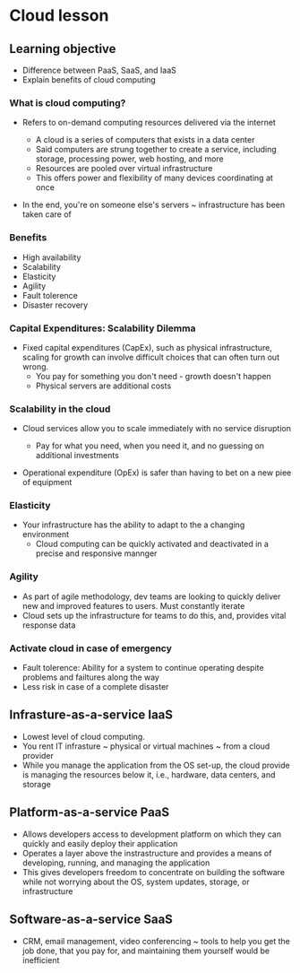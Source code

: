 # Cloud lesson 

## Learning objective
- Difference between PaaS, SaaS, and IaaS
- Explain benefits of cloud computing

### What is cloud computing?

- Refers to on-demand computing resources delivered via the internet
    - A cloud is a series of computers that exists in a data center
    - Said computers are strung together to create a service, including storage, processing power, web hosting, and more
    - Resources are pooled over virtual infrastructure
    - This offers power and flexibility of many devices coordinating at once

- In the end, you're on someone else's servers ~ infrastructure has been taken care of

### Benefits

- High availability
- Scalability
- Elasticity
- Agility
- Fault tolerence
- Disaster recovery


### Capital Expenditures: Scalability Dilemma

- Fixed capital expenditures (CapEx), such as physical infrastructure, scaling for growth can involve difficult choices that can often turn out wrong. 
    - You pay for something you don't need - growth doesn't happen
    - Physical servers are additional costs


### Scalability in the cloud

- Cloud services allow you to scale immediately with no service disruption
    - Pay for what you need, when you need it, and no guessing on additional investments

- Operational expenditure (OpEx) is safer than having to bet on a new piee of equipment

### Elasticity

- Your infrastructure has the ability to adapt to the a changing environment
    - Cloud computing can be quickly activated and deactivated in a precise and responsive mannger

### Agility

- As part of agile methodology, dev teams are looking to quickly deliver new and improved features to users. Must constantly iterate
- Cloud sets up the infrastructure for teams to do this, and, provides vital response data

### Activate cloud in case of emergency

- Fault tolerence: Ability for a system to continue operating despite problems and failtures along the way
- Less risk in case of a complete disaster

## Infrasture-as-a-service IaaS

- Lowest level of cloud computing.
- You rent IT infrasture ~ physical or virtual machines ~ from a cloud provider
- While you manage the application from the OS set-up, the cloud provide is managing the resources below it, i.e., hardware, data centers, and storage


## Platform-as-a-service PaaS

- Allows developers access to development platform on which they can quickly and easily deploy their application
- Operates a layer above the instrastructure and provides a means of developing, running, and managing the application
- This gives developers freedom to concentrate on building the software while not worrying about the OS, system updates, storage, or infrastructure

## Software-as-a-service SaaS

- CRM, email management, video conferencing ~ tools to help you get the job done, that you pay for, and maintaining them yourself would be inefficient